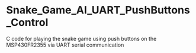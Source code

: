 # Snake_Game_AI_UART_PushButtons_Control
C code for playing the snake game using push buttons on the MSP430FR2355 via UART serial communication
